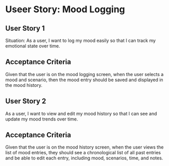 # Useer Story: Mood Logging

## User Story 1
Situation: As a user, I want to log my mood easily so that I can track my emotional state over time.

## Acceptance Criteria
Given that the user is on the mood logging screen, when the user selects a mood and scenario, then the mood entry should be saved and displayed in the mood history.

## User Story 2
As a user, I want to view and edit my mood history so that I can see and update my mood trends over time.

## Acceptance Criteria
Given that the user is on the mood history screen, when the user views the list of mood entries, they should see a chronological list of all past entries and be able to edit each entry, including mood, scenarios, time, and notes.
